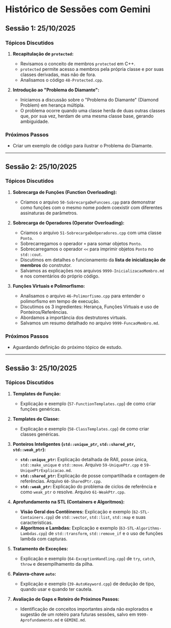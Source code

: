 # Histórico de Sessões com Gemini

## Sessão 1: 25/10/2025

### Tópicos Discutidos

1. **Recapitulação de `protected`:**
    * Revisamos o conceito de membros `protected` em C++.
    * `protected` permite acesso a membros pela própria classe e por suas classes derivadas, mas não de fora.
    * Analisamos o código `48-Protected.cpp`.

2. **Introdução ao "Problema do Diamante":**
    * Iniciamos a discussão sobre o "Problema do Diamante" (Diamond Problem) em herança múltipla.
    * O problema ocorre quando uma classe herda de duas outras classes que, por sua vez, herdam de uma mesma classe base, gerando ambiguidade.

### Próximos Passos

* Criar um exemplo de código para ilustrar o Problema do Diamante.

---

## Sessão 2: 25/10/2025

### Tópicos Discutidos

1. **Sobrecarga de Funções (Function Overloading):**
    * Criamos o arquivo `50-SobrecargaDeFuncoes.cpp` para demonstrar como funções com o mesmo nome podem coexistir com diferentes assinaturas de parâmetros.

2. **Sobrecarga de Operadores (Operator Overloading):**
    * Criamos o arquivo `51-SobrecargaDeOperadores.cpp` com uma classe `Ponto`.
    * Sobrecarregamos o operador `+` para somar objetos `Ponto`.
    * Sobrecarregamos o operador `<<` para imprimir objetos `Ponto` no `std::cout`.
    * Discutimos em detalhes o funcionamento da **lista de inicialização de membros** do construtor.
    * Salvamos as explicações nos arquivos `9999-InicializacaoMembro.md` e nos comentários do próprio código.

3. **Funções Virtuais e Polimorfismo:**
    * Analisamos o arquivo `46-Polimorfismo.cpp` para entender o polimorfismo em tempo de execução.
    * Discutimos os 3 ingredientes: Herança, Funções Virtuais e uso de Ponteiros/Referências.
    * Abordamos a importância dos destrutores virtuais.
    * Salvamos um resumo detalhado no arquivo `9999-FuncaoMembro.md`.

### Próximos Passos

* Aguardando definição do próximo tópico de estudo.

---

## Sessão 3: 25/10/2025

### Tópicos Discutidos

1. **Templates de Função:**
    * Explicação e exemplo (`57-FunctionTemplates.cpp`) de como criar funções genéricas.

2. **Templates de Classe:**
    * Explicação e exemplo (`58-ClassTemplates.cpp`) de como criar classes genéricas.

3. **Ponteiros Inteligentes (`std::unique_ptr`, `std::shared_ptr`, `std::weak_ptr`):**
    * **`std::unique_ptr`:** Explicação detalhada de RAII, posse única, `std::make_unique` e `std::move`. Arquivo `59-UniquePtr.cpp` e `59-UniquePtrExplicacao.md`.
    * **`std::shared_ptr`:** Explicação de posse compartilhada e contagem de referências. Arquivo `60-SharedPtr.cpp`.
    * **`std::weak_ptr`:** Explicação do problema de ciclos de referência e como `weak_ptr` o resolve. Arquivo `61-WeakPtr.cpp`.

4. **Aprofundamento na STL (Containers e Algoritmos):**
    * **Visão Geral dos Contêineres:** Explicação e exemplo (`62-STL-Containers.cpp`) de `std::vector`, `std::list`, `std::map` e suas características.
    * **Algoritmos e Lambdas:** Explicação e exemplo (`63-STL-Algorithms-Lambdas.cpp`) de `std::transform`, `std::remove_if` e o uso de funções lambda com capturas.

5. **Tratamento de Exceções:**
    * Explicação e exemplo (`64-ExceptionHandling.cpp`) de `try`, `catch`, `throw` e desempilhamento da pilha.

6. **Palavra-chave `auto`:**
    * Explicação e exemplo (`39-AutoKeyword.cpp`) de dedução de tipo, quando usar e quando ter cautela.

7. **Avaliação de Gaps e Roteiro de Próximos Passos:**
    * Identificação de conceitos importantes ainda não explorados e sugestão de um roteiro para futuras sessões, salvo em `9999-Aprofundamento.md` e `GEMINI.md`.

